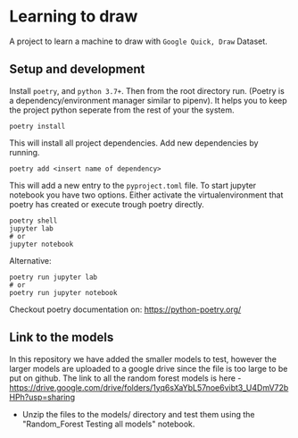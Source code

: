 # Learning to draw

A project to learn a machine to draw with `Google Quick, Draw` Dataset.

## Setup and development

Install `poetry`, and `python 3.7+`. Then from the root directory run. (Poetry is a dependency/environment manager similar to pipenv). It helps you to keep the project python seperate from the rest of your the system.

    poetry install

This will install all project dependencies. Add new dependencies by running.
   
    poetry add <insert name of dependency>

This will add a new entry to the `pyproject.toml` file. To start jupyter notebook you have two options. Either activate the virtualenvironment that poetry has created or execute trough poetry directly.

    poetry shell
    jupyter lab
    # or
    jupyter notebook

Alternative:

    poetry run jupyter lab
    # or
    poetry run jupyter notebook


Checkout poetry documentation on: https://python-poetry.org/

## Link to the models
In this repository we have added the smaller models to test, however the larger models are uploaded to a google drive since the file is too large to be put on github. The link to all the random forest models is  here - https://drive.google.com/drive/folders/1yq6sXaYbL57noe6vibt3_U4DmV72bHPh?usp=sharing
- Unzip the files to the models/ directory and test them using the "Random_Forest Testing all models" notebook.
 
